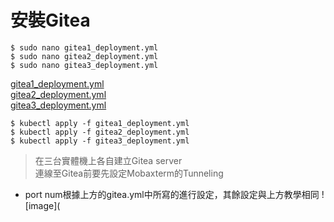 # 安裝Gitea
```
$ sudo nano gitea1_deployment.yml
$ sudo nano gitea2_deployment.yml
$ sudo nano gitea3_deployment.yml
```
[gitea1_deployment.yml](https://github.com/jai-9110/Harmonia-DFL/blob/d86f1ecb591003935e3c59c7563821aed0ae105b/%E5%AE%89%E8%A3%9Dharmonia/gitea1_deployment.yml)  
[gitea2_deployment.yml](https://github.com/jai-9110/Harmonia-DFL/blob/d86f1ecb591003935e3c59c7563821aed0ae105b/%E5%AE%89%E8%A3%9Dharmonia/gitea2_deployment.yml)  
[gitea3_deployment.yml](https://github.com/jai-9110/Harmonia-DFL/blob/d86f1ecb591003935e3c59c7563821aed0ae105b/%E5%AE%89%E8%A3%9Dharmonia/gitea3_deployment.yml)  
```
$ kubectl apply -f gitea1_deployment.yml
$ kubectl apply -f gitea2_deployment.yml
$ kubectl apply -f gitea3_deployment.yml
```
> 在三台實體機上各自建立Gitea server  
> 連線至Gitea前要先設定Mobaxterm的Tunneling
* port num根據上方的gitea.yml中所寫的進行設定，其餘設定與上方教學相同
![image](
